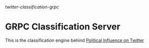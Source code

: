 ###### twitter-classification-grpc

# GRPC Classification Server

This is the classification engine behind [Political Influence on Twitter](https://twitterbots.plagiari.sm)